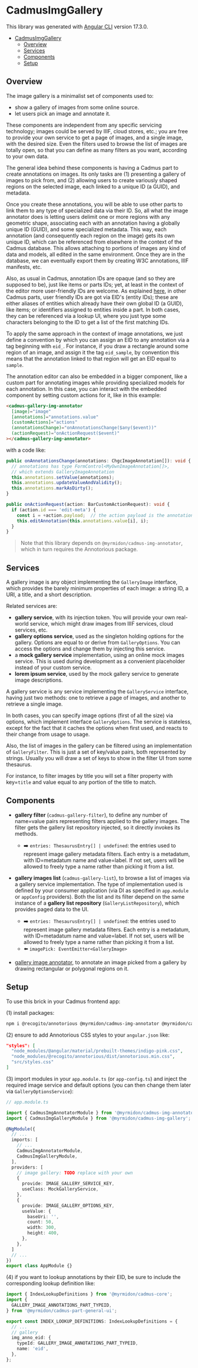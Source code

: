 # CadmusImgGallery

This library was generated with [Angular CLI](https://github.com/angular/angular-cli) version 17.3.0.

- [CadmusImgGallery](#cadmusimggallery)
  - [Overview](#overview)
  - [Services](#services)
  - [Components](#components)
  - [Setup](#setup)

## Overview

The image gallery is a minimalist set of components used to:

- show a gallery of images from some online source.
- let users pick an image and annotate it.

These components are independent from any specific servicing technology; images could be served by IIIF, cloud stores, etc.; you are free to provide your own service to get a page of images, and a single image, with the desired size. Even the filters used to browse the list of images are totally open, so that you can define as many filters as you want, according to your own data.

The general idea behind these components is having a Cadmus part to create annotations on images. Its only tasks are (1) presenting a gallery of images to pick from, and (2) allowing users to create variously shaped regions on the selected image, each linked to a unique ID (a GUID), and metadata.

Once you create these annotations, you will be able to use other parts to link them to any type of specialized data via their ID. So, all what the image annotator does is letting users delimit one or more regions with any geometric shape, associating each with an annotation having a globally unique ID (GUID), and some specialized metadata. This way, each annotation (and consequently each region on the image) gets its own unique ID, which can be referenced from elsewhere in the context of the Cadmus database. This allows attaching to portions of images any kind of data and models, all edited in the same environment. Once they are in the database, we can eventually export them by creating W3C annotations, IIIF manifests, etc.

Also, as usual in Cadmus, annotation IDs are opaque (and so they are supposed to be), just like items or parts IDs; yet, at least in the context of the editor more user-friendly IDs are welcome. As explained [here](https://myrmex.github.io/overview/cadmus/dev/concepts/lookup), in other Cadmus parts, user friendly IDs are got via EID's (entity IDs); these are either aliases of entities which already have their own global ID (a GUID), like items; or identifiers assigned to entities inside a part. In both cases, they can be referenced via a lookup UI, where you just type some characters belonging to the ID to get a list of the first matching IDs.

To apply the same approach in the context of image annotations, we just define a convention by which you can assign an EID to any annotation via a tag beginning with `eid_`. For instance, if you draw a rectangle around some region of an image, and assign it the tag `eid_sample`, by convention this means that the annotation linked to that region will get an EID equal to `sample`.

The annotation editor can also be embedded in a bigger component, like a custom part for annotating images while providing specialized models for each annotation. In this case, you can interact with the embedded component by setting custom actions for it, like in this example:

```html
<cadmus-gallery-img-annotator
  [image]="image"
  [annotations]="annotations.value"
  [customActions]="actions"
  (annotationsChange)="onAnnotationsChange($any($event))"
  (actionRequest)="onActionRequest($event)"
></cadmus-gallery-img-annotator>
```

with a code like:

```ts
public onAnnotationsChange(annotations: ChgcImageAnnotation[]): void {
  // annotations has type FormControl<MyOwnImageAnnotation[]>,
  // which extends GalleryImageAnnotation
  this.annotations.setValue(annotations);
  this.annotations.updateValueAndValidity();
  this.annotations.markAsDirty();
}

public onActionRequest(action: BarCustomActionRequest): void {
  if (action.id === 'edit-meta') {
    const i = +action.payload;  // the action payload is the annotation index
    this.editAnnotation(this.annotations.value[i], i);
  }
}
```

>Note that this library depends on `@myrmidon/cadmus-img-annotator`, which in turn requires the Annotorious package.

## Services

A gallery image is any object implementing the `GalleryImage` interface, which provides the barely minimum properties of each image: a string ID, a URI, a title, and a short description.

Related services are:

- **gallery service**, with its injection token. You will provide your own real-world service, which might draw images from IIIF services, cloud services, etc.
- **gallery options service**, used as the singleton holding options for the gallery. Options are equal to or derive from `GalleryOptions`. You can access the options and change them by injecting this service.
- a **mock gallery service** implementation, using an online mock images service. This is used during development as a convenient placeholder instead of your custom service.
- **lorem ipsum service**, used by the mock gallery service to generate image descriptions.

A gallery service is any service implementing the `GalleryService` interface, having just two methods: one to retrieve a page of images, and another to retrieve a single image.

In both cases, you can specify image options (first of all the size) via options, which implement interface `GalleryOptions`. The service is stateless, except for the fact that it caches the options when first used, and reacts to their change from usage to usage.

Also, the list of images in the gallery can be filtered using an implementation of `GalleryFilter`. This is just a set of key/value pairs, both represented by strings. Usually you will draw a set of keys to show in the filter UI from some thesaurus.

For instance, to filter images by title you will set a filter property with key=`title` and value equal to any portion of the title to match.

## Components

- **gallery filter** (`cadmus-gallery-filter`), to define any number of name=value pairs representing filters applied to the gallery images. The filter gets the gallery list repository injected, so it directly invokes its methods.
  - ➡️ `entries: ThesaurusEntry[] | undefined`: the entries used to represent image gallery metadata filters. Each entry is a metadatum, with ID=metadatum name and value=label. If not set, users will be allowed to freely type a name rather than picking it from a list.

- **gallery images list** (`cadmus-gallery-list`), to browse a list of images via a gallery service implementation. The type of implementation used is defined by your consumer application (via DI as specified in `app.module` or `appConfig` providers). Both the list and its filter depend on the same instance of a **gallery list repository** (`GalleryListRepository`), which provides paged data to the UI.
  - ➡️ `entries: ThesaurusEntry[] | undefined`: the entries used to represent image gallery metadata filters. Each entry is a metadatum, with ID=metadatum name and value=label. If not set, users will be allowed to freely type a name rather than picking it from a list.
  - ⬅️ `imagePick: EventEmitter<GalleryImage>`

- [gallery image annotator](../cadmus-img-annotator/README.md), to annotate an image picked from a gallery by drawing rectangular or polygonal regions on it.

## Setup

To use this brick in your Cadmus frontend app:

(1) install packages:

```bash
npm i @recogito/annotorious @myrmidon/cadmus-img-annotator @myrmidon/cadmus-img-gallery
```

(2) ensure to add Annotorious CSS styles to your `angular.json` like:

```json
"styles": [
  "node_modules/@angular/material/prebuilt-themes/indigo-pink.css",
  "node_modules/@recogito/annotorious/dist/annotorious.min.css",
  "src/styles.css"
]
```

(3) import modules in your `app.module.ts` (or `app-config.ts`) and inject the required image service and default options (you can then change them later via `GalleryOptionsService`):

```ts
// app.module.ts

import { CadmusImgAnnotatorModule } from '@myrmidon/cadmus-img-annotator';
import { CadmusImgGalleryModule } from '@myrmidon/cadmus-img-gallery';

@NgModule({
  // ...
  imports: [
    // ...
    CadmusImgAnnotatorModule,
    CadmusImgGalleryModule,
  ],
  providers: [
    // image gallery: TODO replace with your own
    {
      provide: IMAGE_GALLERY_SERVICE_KEY,
      useClass: MockGalleryService,
    },
    {
      provide: IMAGE_GALLERY_OPTIONS_KEY,
      useValue: {
        baseUri: '',
        count: 50,
        width: 300,
        height: 400,
      },
    },
  ]
  // ...
})
export class AppModule {}
```

(4) if you want to lookup annotations by their EID, be sure to include the corresponding lookup definition like:

```ts
import { IndexLookupDefinitions } from '@myrmidon/cadmus-core';
import {
  GALLERY_IMAGE_ANNOTATIONS_PART_TYPEID,
} from '@myrmidon/cadmus-part-general-ui';

export const INDEX_LOOKUP_DEFINITIONS: IndexLookupDefinitions = {
  // ...
  // gallery
  img_anno_eid: {
    typeId: GALLERY_IMAGE_ANNOTATIONS_PART_TYPEID,
    name: 'eid',
  },
};
```
